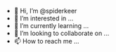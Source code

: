 - 👋 Hi, I’m @spiderkeer
- 👀 I’m interested in ...
- 🌱 I’m currently learning ...
- 💞️ I’m looking to collaborate on ...
- 📫 How to reach me ...

<!---
spiderkeer/spiderkeer is a ✨ special ✨ repository because its `README.md` (this file) appears on your GitHub profile.
You can click the Preview link to take a look at your changes.
--->
